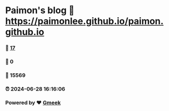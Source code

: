 # Paimon's blog :link: https://paimonlee.github.io/paimon.github.io 
### :page_facing_up: [17](https://paimonlee.github.io/paimon.github.io/tag.html) 
### :speech_balloon: 0 
### :hibiscus: 15569 
### :alarm_clock: 2024-06-28 16:16:06 
### Powered by :heart: [Gmeek](https://github.com/Meekdai/Gmeek)
